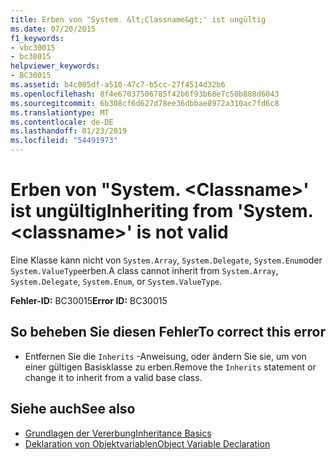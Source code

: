 ```yaml
---
title: Erben von "System. &lt;Classname&gt;' ist ungültig
ms.date: 07/20/2015
f1_keywords:
- vbc30015
- bc30015
helpviewer_keywords:
- BC30015
ms.assetid: b4c005df-a510-47c7-b5cc-27f4514d32b6
ms.openlocfilehash: 8f4e67037506785f42b6f93b68e7c50b888d6043
ms.sourcegitcommit: 6b308cf6d627d78ee36dbbae8972a310ac7fd6c8
ms.translationtype: MT
ms.contentlocale: de-DE
ms.lasthandoff: 01/23/2019
ms.locfileid: "54491973"
---
```

# <a name="inheriting-from-systemltclassnamegt-is-not-valid"></a><span data-ttu-id="93baa-102">Erben von "System. &lt;Classname&gt;' ist ungültig</span><span class="sxs-lookup"><span data-stu-id="93baa-102">Inheriting from 'System.&lt;classname&gt;' is not valid</span></span>
<span data-ttu-id="93baa-103">Eine Klasse kann nicht von `System.Array`, `System.Delegate`, `System.Enum`oder `System.ValueType`erben.</span><span class="sxs-lookup"><span data-stu-id="93baa-103">A class cannot inherit from `System.Array`, `System.Delegate`, `System.Enum`, or `System.ValueType`.</span></span>  
  
 <span data-ttu-id="93baa-104">**Fehler-ID:** BC30015</span><span class="sxs-lookup"><span data-stu-id="93baa-104">**Error ID:** BC30015</span></span>  
  
## <a name="to-correct-this-error"></a><span data-ttu-id="93baa-105">So beheben Sie diesen Fehler</span><span class="sxs-lookup"><span data-stu-id="93baa-105">To correct this error</span></span>  
  
-   <span data-ttu-id="93baa-106">Entfernen Sie die `Inherits` -Anweisung, oder ändern Sie sie, um von einer gültigen Basisklasse zu erben.</span><span class="sxs-lookup"><span data-stu-id="93baa-106">Remove the `Inherits` statement or change it to inherit from a valid base class.</span></span>  
  
## <a name="see-also"></a><span data-ttu-id="93baa-107">Siehe auch</span><span class="sxs-lookup"><span data-stu-id="93baa-107">See also</span></span>
- [<span data-ttu-id="93baa-108">Grundlagen der Vererbung</span><span class="sxs-lookup"><span data-stu-id="93baa-108">Inheritance Basics</span></span>](../../visual-basic/programming-guide/language-features/objects-and-classes/inheritance-basics.md)
- [<span data-ttu-id="93baa-109">Deklaration von Objektvariablen</span><span class="sxs-lookup"><span data-stu-id="93baa-109">Object Variable Declaration</span></span>](../../visual-basic/programming-guide/language-features/variables/object-variable-declaration.md)
